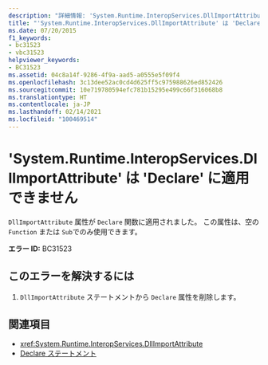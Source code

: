 ```yaml
---
description: "詳細情報: 'System.Runtime.InteropServices.DllImportAttribute' は 'Declare' に適用できません"
title: "'System.Runtime.InteropServices.DllImportAttribute' は 'Declare' に適用できません"
ms.date: 07/20/2015
f1_keywords:
- bc31523
- vbc31523
helpviewer_keywords:
- BC31523
ms.assetid: 04c8a14f-9286-4f9a-aad5-a0555e5f09f4
ms.openlocfilehash: 3c13dee52ac0cd4d625ff5c975988626ed852426
ms.sourcegitcommit: 10e719780594efc781b15295e499c66f316068b8
ms.translationtype: HT
ms.contentlocale: ja-JP
ms.lasthandoff: 02/14/2021
ms.locfileid: "100469514"
---
```

# <a name="systemruntimeinteropservicesdllimportattribute-cannot-be-applied-to-a-declare"></a>'System.Runtime.InteropServices.DllImportAttribute' は 'Declare' に適用できません

`DllImportAttribute` 属性が `Declare` 関数に適用されました。 この属性は、空の `Function` または `Sub`でのみ使用できます。  
  
 **エラー ID:** BC31523  
  
## <a name="to-correct-this-error"></a>このエラーを解決するには  
  
1. `DllImportAttribute` ステートメントから `Declare` 属性を削除します。  
  
## <a name="see-also"></a>関連項目

- <xref:System.Runtime.InteropServices.DllImportAttribute>
- [Declare ステートメント](../language-reference/statements/declare-statement.md)
